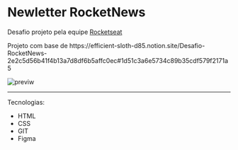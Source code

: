 <h1>Newletter RocketNews</h1>


<p>Desafio projeto pela equipe <a href="https://www.rocketseat.com.br">Rocketseat</a></p>
<p>Projeto com base de https://efficient-sloth-d85.notion.site/Desafio-RocketNews-2e2c5d56b41f4b13a7d8df6b5affc0ec#1d51c3a6e5734c89b35cdf579f2171a5</p>

![previw](https://github.com/Douglas-M-Miranda/newsletter_RocketNews/assets/90347819/46c7c031-2a4f-4451-a2f8-eb84f1425cd7)

<hr>
Tecnologias:
<ul>
<li> HTML </li>
<li> CSS </li>
<li> GIT </li>
<li> Figma </li>
</ul>
